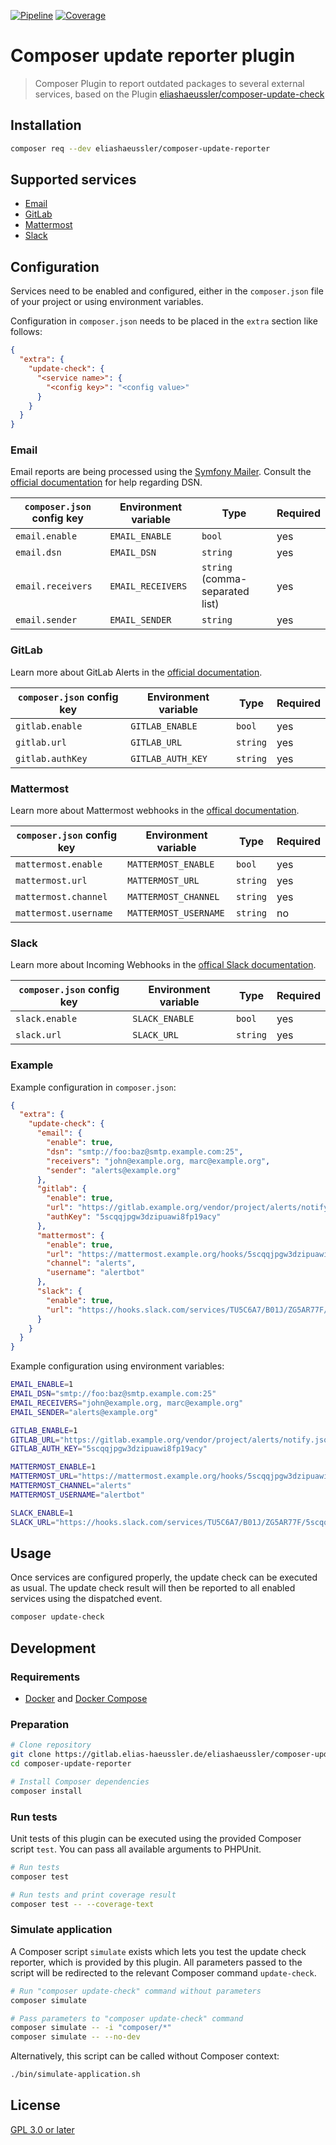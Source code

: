 [![Pipeline](https://gitlab.elias-haeussler.de/eliashaeussler/composer-update-reporter/badges/master/pipeline.svg)](https://gitlab.elias-haeussler.de/eliashaeussler/composer-update-reporter/-/pipelines)
[![Coverage](https://gitlab.elias-haeussler.de/eliashaeussler/composer-update-reporter/badges/master/coverage.svg)](https://gitlab.elias-haeussler.de/eliashaeussler/composer-update-reporter/-/pipelines)

# Composer update reporter plugin

> Composer Plugin to report outdated packages to several external services,
> based on the Plugin [eliashaeussler/composer-update-check](https://packagist.org/packages/eliashaeussler/composer-update-check)

## Installation

```bash
composer req --dev eliashaeussler/composer-update-reporter
```

## Supported services

* [Email](#email)
* [GitLab](#gitlab)
* [Mattermost](#mattermost)
* [Slack](#slack)

## Configuration

Services need to be enabled and configured, either in the `composer.json`
file of your project or using environment variables.

Configuration in `composer.json` needs to be placed in the `extra`
section like follows:

```json
{
  "extra": {
    "update-check": {
      "<service name>": {
        "<config key>": "<config value>"
      }
    }
  }
}
```

### Email

Email reports are being processed using the [Symfony Mailer](https://packagist.org/packages/symfony/mailer).
Consult the [official documentation](https://symfony.com/doc/current/mailer.html) for help regarding DSN.

| `composer.json` config key | Environment variable | Type | Required |
| -------------------------- | -------------------- | ---- | -------- |
| `email.enable` | `EMAIL_ENABLE` | `bool` | yes |
| `email.dsn` | `EMAIL_DSN` | `string` | yes |
| `email.receivers` | `EMAIL_RECEIVERS` | `string` (comma-separated list) | yes |
| `email.sender` | `EMAIL_SENDER` | `string` | yes |

### GitLab

Learn more about GitLab Alerts in the
[official documentation](https://docs.gitlab.com/ee/operations/incident_management/generic_alerts.html).

| `composer.json` config key | Environment variable | Type | Required |
| -------------------------- | -------------------- | ---- | -------- |
| `gitlab.enable` | `GITLAB_ENABLE` | `bool` | yes |
| `gitlab.url` | `GITLAB_URL` | `string` | yes |
| `gitlab.authKey` | `GITLAB_AUTH_KEY` | `string` | yes |

### Mattermost

Learn more about Mattermost webhooks in the
[offical documentation](https://docs.mattermost.com/developer/webhooks-incoming.html).

| `composer.json` config key | Environment variable | Type | Required |
| -------------------------- | -------------------- | ---- | -------- |
| `mattermost.enable` | `MATTERMOST_ENABLE` | `bool` | yes |
| `mattermost.url` | `MATTERMOST_URL` | `string` | yes |
| `mattermost.channel` | `MATTERMOST_CHANNEL` | `string` | yes |
| `mattermost.username` | `MATTERMOST_USERNAME` | `string` | no |

### Slack

Learn more about Incoming Webhooks in the
[offical Slack documentation](https://api.slack.com/messaging/webhooks).

| `composer.json` config key | Environment variable | Type | Required |
| -------------------------- | -------------------- | ---- | -------- |
| `slack.enable` | `SLACK_ENABLE` | `bool` | yes |
| `slack.url` | `SLACK_URL` | `string` | yes |

### Example

Example configuration in `composer.json`:

```json
{
  "extra": {
    "update-check": {
      "email": {
        "enable": true,
        "dsn": "smtp://foo:baz@smtp.example.com:25",
        "receivers": "john@example.org, marc@example.org",
        "sender": "alerts@example.org"
      },
      "gitlab": {
        "enable": true,
        "url": "https://gitlab.example.org/vendor/project/alerts/notify.json",
        "authKey": "5scqqjpgw3dzipuawi8fp19acy"
      },
      "mattermost": {
        "enable": true,
        "url": "https://mattermost.example.org/hooks/5scqqjpgw3dzipuawi8fp19acy",
        "channel": "alerts",
        "username": "alertbot"
      },
      "slack": {
        "enable": true,
        "url": "https://hooks.slack.com/services/TU5C6A7/B01J/ZG5AR77F/5scqqjpgw3dzipuawi8fp19acy"
      }
    }
  }
}
```

Example configuration using environment variables:

```bash
EMAIL_ENABLE=1
EMAIL_DSN="smtp://foo:baz@smtp.example.com:25"
EMAIL_RECEIVERS="john@example.org, marc@example.org"
EMAIL_SENDER="alerts@example.org"

GITLAB_ENABLE=1
GITLAB_URL="https://gitlab.example.org/vendor/project/alerts/notify.json"
GITLAB_AUTH_KEY="5scqqjpgw3dzipuawi8fp19acy"

MATTERMOST_ENABLE=1
MATTERMOST_URL="https://mattermost.example.org/hooks/5scqqjpgw3dzipuawi8fp19acy"
MATTERMOST_CHANNEL="alerts"
MATTERMOST_USERNAME="alertbot"

SLACK_ENABLE=1
SLACK_URL="https://hooks.slack.com/services/TU5C6A7/B01J/ZG5AR77F/5scqqjpgw3dzipuawi8fp19acy"
```

## Usage

Once services are configured properly, the update check can be executed
as usual. The update check result will then be reported to all enabled
services using the dispatched event.

```bash
composer update-check
```

## Development

### Requirements

* [Docker](https://docs.docker.com/get-docker/) and [Docker Compose](https://docs.docker.com/compose/install/)

### Preparation

```bash
# Clone repository
git clone https://gitlab.elias-haeussler.de/eliashaeussler/composer-update-reporter.git
cd composer-update-reporter

# Install Composer dependencies
composer install
```

### Run tests

Unit tests of this plugin can be executed using the provided Composer
script `test`. You can pass all available arguments to PHPUnit.

```bash
# Run tests
composer test

# Run tests and print coverage result
composer test -- --coverage-text
```

### Simulate application

A Composer script `simulate` exists which lets you test the update
check reporter, which is provided by this plugin. All parameters
passed to the script will be redirected to the relevant Composer
command `update-check`.

```bash
# Run "composer update-check" command without parameters
composer simulate

# Pass parameters to "composer update-check" command
composer simulate -- -i "composer/*"
composer simulate -- --no-dev
```

Alternatively, this script can be called without Composer context:

```bash
./bin/simulate-application.sh
```

## License

[GPL 3.0 or later](LICENSE)
